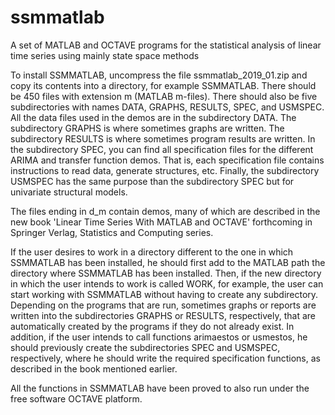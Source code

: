 # ssmmatlab
A set of MATLAB and OCTAVE programs for the statistical analysis of linear time series using mainly state space methods

To install SSMMATLAB, uncompress the file ssmmatlab_2019_01.zip and copy its contents into a directory, for example SSMMATLAB. There should be 450 files with extension m (MATLAB m-files). There should also be five subdirectories with names DATA, GRAPHS, RESULTS, SPEC,
and USMSPEC. All the data files used in the demos are in the subdirectory DATA. The subdirectory GRAPHS is where sometimes graphs are written. The subdirectory RESULTS is where sometimes program results are written. In the subdirectory SPEC, you can find all specification files for the different ARIMA and transfer function demos. That is, each specification file contains instructions to read data, generate structures, etc. Finally, the subdirectory USMSPEC has the same purpose than the subdirectory SPEC but for univariate structural models. 

The files ending in d_m contain demos, many of which are described in the new book 'Linear Time Series With MATLAB and OCTAVE' forthcoming in Springer Verlag, Statistics and Computing series. 

If the user desires to work in a directory different to the one in which SSMMATLAB has been installed, he should first add to the
MATLAB path the directory where SSMMATLAB has been installed. Then, if the new directory in which the user intends to work is called
WORK, for example, the user can start working with SSMMATLAB without having to create any subdirectory. Depending on the
programs that are run, sometimes graphs or reports are written into the subdirectories GRAPHS or RESULTS, respectively, that are
automatically created by the programs if they do not already exist. In addition, if the user intends to call functions arimaestos or
usmestos, he should previously create the subdirectories SPEC and USMSPEC, respectively, where he should write the required
specification functions, as described in the book mentioned earlier.

All the functions in SSMMATLAB have been proved to also run under the free software OCTAVE platform.
